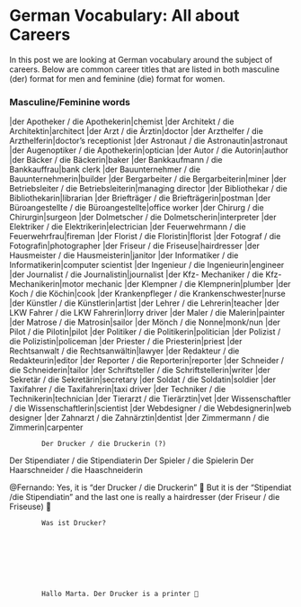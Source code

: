 # German Vocabulary: All about Careers

[](http://www.jabbalab.com/blog/wp-content/uploads/2011/03/Careers.jpg)In this post we are looking at German vocabulary around the subject of careers. Below are common career titles that are listed in both masculine (der) format for men and feminine (die) format for women.

### Masculine/Feminine words
|der Apotheker / die Apothekerin|chemist
|der Architekt / die Architektin|architect
|der Arzt / die Ärztin|doctor
|der Arzthelfer / die Arzthelferin|doctor’s receptionist
|der Astronaut / die Astronautin|astronaut
|der Augenoptiker / die Apothekerin|optician
|der Autor / die Autorin|author
|der Bäcker / die Bäckerin|baker
|der Bankkaufmann / die Bankkauffrau|bank clerk
|der Bauunternehmer / die Bauunternehmerin|builder
|der Bergarbeiter / die Bergarbeiterin|miner
|der Betriebsleiter / die Betriebsleiterin|managing director
|der Bibliothekar / die Bibliothekarin|librarian
|der Briefträger / die Briefträgerin|postman
|der Büroangestellte / die Büroangestellte|office worker
|der Chirurg / die Chirurgin|surgeon
|der Dolmetscher / die Dolmetscherin|interpreter
|der Elektriker / die Elektrikerin|electrician
|der Feuerwehrmann / die Feuerwehrfrau|fireman
|der Florist / die Floristin|florist
|der Fotograf / die Fotografin|photographer
|der Friseur / die Friseuse|hairdresser
|der Hausmeister / die Hausmeisterin|janitor
|der Informatiker / die Informatikerin|computer scientist
|der Ingenieur / die Ingenieurin|engineer
|der Journalist / die Journalistin|journalist
|der Kfz- Mechaniker / die Kfz- Mechanikerin|motor mechanic
|der Klempner / die Klempnerin|plumber
|der Koch / die Köchin|cook
|der Krankenpfleger / die Krankenschwester|nurse
|der Künstler / die Künstlerin|artist
|der Lehrer / die Lehrerin|teacher
|der LKW Fahrer / die LKW Fahrerin|lorry driver
|der Maler / die Malerin|painter
|der Matrose / die Matrosin|sailor
|der Mönch / die Nonne|monk/nun
|der Pilot / die Pilotin|pilot
|der Politiker / die Politikerin|politician
|der Polizist / die Polizistin|policeman
|der Priester / die Priesterin|priest
|der Rechtsanwalt / die Rechtsanwältin|lawyer
|der Redakteur / die Redakteurin|editor
|der Reporter / die Reporterin|reporter
|der Schneider / die Schneiderin|tailor
|der Schriftsteller / die Schriftstellerin|writer
|der Sekretär / die Sekretärin|secretary
|der Soldat / die Soldatin|soldier
|der Taxifahrer / die Taxifahrerin|taxi driver
|der Techniker / die Technikerin|technician
|der Tierarzt / die Tierärztin|vet
|der Wissenschaftler / die Wissenschaftlerin|scientist
|der Webdesigner / die Webdesignerin|web designer
|der Zahnarzt / die Zahnärztin|dentist
|der Zimmermann / die Zimmerin|carpenter

                    


        
        
            Der Drucker / die Druckerin (?)
Der Stipendiater / die Stipendiaterin
Der Spieler / die Spielerin
Der Haarschneider / die Haaschneiderin



@Fernando: Yes, it is “der Drucker / die Druckerin” 🙂
But it is der “Stipendiat /die Stipendiatin” and the last one is really a hairdresser (der Friseur / die Friseuse) 🙂



        
        
            Was ist Drucker?

        

    


        
        
            Hallo Marta. Der Drucker is a printer 🙂

        

    
